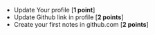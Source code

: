 * Update Your profile [__1 point__]
* Update Github link in profile [__2 points__]
* Create your first notes in github.com [__2 points__]
